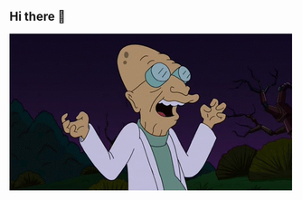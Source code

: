 ## Hi there 👋

<img src="https://github.com/RustamTavabilov/RustamTavabilov/blob/main/196576143.gif">
